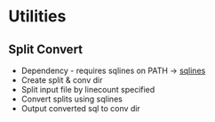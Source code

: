 # Utilities

## Split Convert
  * Dependency - requires sqlines on PATH -> [sqlines](http://sqlines.com)
  * Create split & conv dir
  * Split input file by linecount specified
  * Convert splits using sqlines
  * Output converted sql to conv dir
